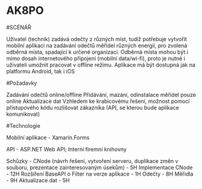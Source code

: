 # AK8PO

#SCÉNÁŘ

Uživatel (technik) zadává odečty z různých míst, tudíž potřebuje vytvořit mobilní aplikaci na zadávání odečtů měřidel různých energií, pro zvolená odběrná místa, spadající k určené organizaci. Odběrná místa mohou být i mimo dosah internetového připojení (mobilní data/wi-fi), proto je nutné i uživateli umožnit pracovat v offline režimu. Aplikace má být dostupná jak na platformu Android, tak i iOS

#Požadavky

Zadávání odečtů online/offline
Přidávání, mazání, odinstalace měřidel pouze online
Aktualizace dat
Vzhledem ke krabicovému řešení, možnost pomocí přístupového kódu rozlišovat zákazníka (API, se kterou bude aplikace komunikovat)

#Technologie

Mobilní aplikace - Xamarin.Forms 

API - ASP.NET Web API; Interní firemní knihovny


Schůzky - CNode (návrh řešení, vytvoření serveru, duplikace změn v souboru, prezentace zainteresovaným úsekům) - 5H 
Implementace CNode - 12H
Rozšíření BaseAPI o Filter na verze aplikace - 1H
Odečty - 8H
Měřidla - 9H
Aktualizace dat - 5H

